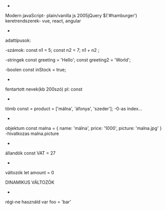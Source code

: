 *
Modern javaScript- plain/vanilla js
2005jQuery $('#hamburger')
keretrendszerek- vue, react, angular

*
adattípusok:

-számok:
    const n1 = 5;
    const n2 = 7;
    n1 + n2 ;

-stringek
    const greeting = 'Hello';
    const greeting2 = 'World';
    
-boolen
    const inStock = true;

*
fentartott nevek(kb 200szó)
pl: const

*
tömb
const = product = ['málna', 'áfonya', 'szeder'];
-0-as index...

*
objektum
const malna = {
    name: 'málna',
    price: '1000',
    picture: 'malna.jpg'
}
-hivatkozas
malna.picture

*
állandók
const VAT = 27

*
változók
let amount = 0

DINAMIKUS VÁLTOZÓK

*
régi-ne használd
var foo = 'bar'